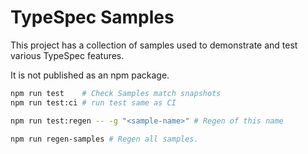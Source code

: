 # TypeSpec Samples

This project has a collection of samples used to demonstrate and test various TypeSpec features.

It is not published as an npm package.

```bash
npm run test    # Check Samples match snapshots
npm run test:ci # run test same as CI

npm run test:regen -- -g "<sample-name>" # Regen of this name

npm run regen-samples # Regen all samples.
```
